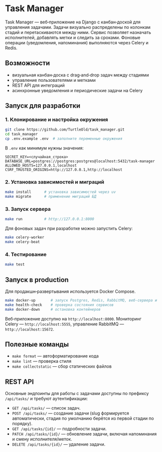 # Task Manager

Task Manager — веб‑приложение на Django с канбан‑доской для управления задачами. Задачи визуально распределены по колонкам стадий и перетаскиваются между ними. Сервис позволяет назначать исполнителей, добавлять метки и следить за сроками. Фоновые операции (уведомления, напоминания) выполняются через Celery и Redis.

## Возможности
- визуальная канбан‑доска с drag‑and‑drop задач между стадиями
- управление пользователями и метками
- REST API для интеграций
- асинхронные уведомления и периодические задачи на Celery

## Запуск для разработки

### 1. Клонирование и настройка окружения
```bash
git clone https://github.com/TurtleOld/task_manager.git
cd task_manager
cp .env.example .env  # заполните переменные окружения
```
В `.env` как минимум нужны значения:
```
SECRET_KEY=<случайная_строка>
DATABASE_URL=postgres://postgres:postgres@localhost:5432/task-manager
ALLOWED_HOSTS=127.0.0.1,localhost
CSRF_TRUSTED_ORIGINS=http://127.0.0.1,http://localhost
```

### 2. Установка зависимостей и миграций
```bash
make install      # установка зависимостей через uv
make migrate      # применение миграций БД
```

### 3. Запуск сервера
```bash
make run          # http://127.0.0.1:8000
```
Для фоновых задач при разработке можно запустить Celery:
```bash
make celery-worker
make celery-beat
```

### 4. Тестирование
```bash
make test
```

## Запуск в production

Для продакшн‑развертывания используется Docker Compose.

```bash
make docker-up       # запуск Postgres, Redis, RabbitMQ, веб‑сервера и воркеров
make health-check    # проверка состояния сервисов
make docker-down     # остановка контейнеров
```
Веб‑приложение доступно на `http://localhost:8000`. Мониторинг Celery — `http://localhost:5555`, управление RabbitMQ — `http://localhost:15672`.

## Полезные команды
- `make format` — автоформатирование кода
- `make lint` — проверка стиля
- `make collectstatic` — сбор статических файлов

## REST API

Основные эндпоинты для работы с задачами доступны по префиксу `/api/tasks/` и требуют аутентификации:

- `GET /api/tasks/` — список задач.
- `POST /api/tasks/` — создание задачи (slug формируется автоматически, стадия по умолчанию берётся из первой стадии по порядку).
- `GET /api/tasks/{id}/` — подробности задачи.
- `PATCH /api/tasks/{id}/` — обновление задачи, включая напоминания и смену исполнителя/меток.
- `DELETE /api/tasks/{id}/` — удаление задачи.
